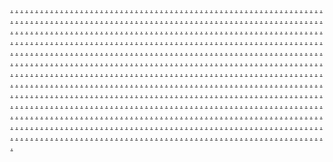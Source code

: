 <a href="https://customersegmentationsc.weebly.com/blog/know-more-seo-article-writing">.</a>
<a href="https://influencermarketingtrendssc.weebly.com/blog/latest-seo-updates-enhancing-the-optimization-of-your-websites">.</a>
<a href="https://socialcommercesc.weebly.com/blog/learn-create-articles-for-seo-why-as-well-as-just">.</a>
<a href="https://growthhackingstrategiessc.weebly.com/blog/is-there-a-strategy-choose-finest-seo-lender">.</a>
<a href="https://reputationmarketingsc.weebly.com/blog/is-seo-really-spider-language">.</a>
<a href="https://voicesearchoptimizationsc.weebly.com/blog/keys-to-some-good-seo-training-program-what-seem-for">.</a>
<a href="https://location-basedmarketingscc.weebly.com/blog/is-seo-a-scheme-find-out-the-truth-about-which-is-actually">.</a>
<a href="https://marketingmeasurementssc.weebly.com/blog/keeping-a-blog-seo-friendly">.</a>
<a href="https://fastonlinemarketings.weebly.com/blog/is-brand-new-seo-elite-version-4-improved-quite-possibly-rehash">.</a>
<a href="https://nativeadvertisingsc.weebly.com/blog/june-01st-2024">.</a>
<a href="https://onlinecustomerservicesc.weebly.com/blog/june-01st-2024">.</a>
<a href="https://podcastadvertisingsc.weebly.com/blog/june-01st-2024">.</a>
<a href="https://customerjourneymappingsc.weebly.com/blog/june-01st-2024">.</a>
<a href="https://chatmarketingsc.weebly.com/blog/june-01st-2024">.</a>
<a href="https://digitalmarketingethicssc.weebly.com/blog/june-01st-2024">.</a>
<a href="https://cross-channelmarketingintegrationsc.weebly.com/blog/june-01st-2024">.</a>
<a href="https://socialmediainfluencersscc.weebly.com/blog/june-01st-2024">.</a>
<a href="https://webinarmarketingssc.weebly.com/blog/6-questions-before-deciding-on-a-mobile-app-development-company">.</a>
<a href="https://digitalmarketingcertificationssc.weebly.com/blog/june-01st-2024">.</a>
<a href="https://nativeadvertisingsc.weebly.com/blog/how-seo-companies-make-thousands-but-do-practically-nothing">.</a>
<a href="https://onlinecustomerservicesc.weebly.com/blog/the-significance-of-incorporating-seo-into-your-online-biz">.</a>
<a href="https://podcastadvertisingsc.weebly.com/blog/how-to-pick-from-the-right-seo-service">.</a>
<a href="https://customerjourneymappingsc.weebly.com/blog/the-seo-dilemma-answered">.</a>
<a href="https://chatmarketingsc.weebly.com/blog/how-real-seo-analysis-works">.</a>
<a href="https://digitalmarketingethicssc.weebly.com/blog/how-seo-can-help-your-company-grow">.</a>
<a href="https://cross-channelmarketingintegrationsc.weebly.com/blog/how-seo-specialists-rule-the-online-marketing-world">.</a>
<a href="https://socialmediainfluencersscc.weebly.com/blog/the-seo-book-for-internet-business">.</a>
<a href="https://webinarmarketingssc.weebly.com/blog/how-to-decide-a-good-seo-producer">.</a>
<a href="https://digitalmarketingcertificationssc.weebly.com/blog/the-seo-tricks-for-this-trade">.</a>
<a href="https://videostorytellingsc.weebly.com/blog/iphone-dev-secrets-review">.</a>
<a href="https://brandstorytellingsc.weebly.com/blog/iphone-application-development-weird-apps-create-you-scratch-your-head">.</a>
<a href="https://personalizationinmarketingsc.weebly.com/blog/learn-notion-of-developing-simple-ios-app">.</a>
<a href="https://onlinemarketresearchsc.weebly.com/blog/make-money-using-mobile-apps">.</a>
<a href="https://landingpageoptimizationsc.weebly.com/contact/though-there-are-plenty-of-companies">.</a>
<a href="https://influencercollaborationssc.weebly.com/blog/iphone-app-development">.</a>
<a href="https://employeeadvocacyindigitalmarketingsc.weebly.com/blog/marketing-ideas-for-an-iphone-app-developer">.</a>
<a href="https://visionmarketingz.weebly.com/home/making-money-with-iphone-apps-a-the-way-to-step-by-step-guide">.</a>
<a href="https://growownbusiness.weebly.com/home/iphone-apps-rage-or-passing-fancy">.</a>
<a href="https://visualsearchoptimizationssc.weebly.com/blog/make-money-with-mobile-applications">.</a>
<a href="https://geotargetingsc.weebly.com/blog/picking-out-an-apt-joomla-internet-page-design-template-isnt-easy-but-possible">.</a>
<a href="https://customersegmentationsc.weebly.com/blog/revealing-the-firefox-secret-used-by-top-web-designers-and-power-browsers">.</a>
<a href="https://influencermarketingtrendssc.weebly.com/blog/save-money-on-search-engine-marketing-for-those-small-business">.</a>
<a href="https://socialcommercesc.weebly.com/blog/search-engine-optimisation-seo-start-up-landing-your-first-clients">.</a>
<a href="https://growthhackingstrategiessc.weebly.com/blog/php-enabled-web-hosting-benefits-no-risks">.</a>
<a href="https://reputationmarketingsc.weebly.com/blog/optimize-images-for-useless-development">.</a>
<a href="https://voicesearchoptimizationsc.weebly.com/blog/professionalism-in-affordable-web-design-services">.</a>
<a href="https://location-basedmarketingscc.weebly.com/blog/managing-a-web-site-development-project">.</a>
<a href="https://marketingmeasurementssc.weebly.com/blog/prestashop-unfiltered-by-naper-design-our-latest-news-on-prestashop-sites">.</a>
<a href="https://fastonlinemarketings.weebly.com/blog/outlining-your-internet-design">.</a>
<a href="https://nativeadvertisingsc.weebly.com/blog/learn-ways-to-develop-apps-now8371779">.</a>
<a href="https://onlinecustomerservicesc.weebly.com/blog/memeo-connect-reader-accessing-and-syncing-google-docs-together-with-ipad3729760">.</a>
<a href="https://podcastadvertisingsc.weebly.com/blog/iphone-apps-rage-or-passing-fancy5569022">.</a>
<a href="https://customerjourneymappingsc.weebly.com/blog/make-money-with-mobile-applications8155124">.</a>
<a href="https://chatmarketingsc.weebly.com/blog/iphone-dev-secrets-review6295292">.</a>
<a href="https://digitalmarketingethicssc.weebly.com/blog/learn-notion-of-developing-simple-ios-app2723485">.</a>
<a href="https://cross-channelmarketingintegrationsc.weebly.com/blog/make-money-using-mobile-apps6143552">.</a>
<a href="https://socialmediainfluencersscc.weebly.com/blog/making-money-with-iphone-apps-a-the-way-to-step-by-step-guide6566258">.</a>
<a href="https://webinarmarketingssc.weebly.com/blog/iphone-application-development-weird-apps-create-you-scratch-your-head1681118">.</a>
<a href="https://digitalmarketingcertificationssc.weebly.com/blog/marketing-ideas-for-an-iphone-app-developer6703419">.</a>
<a href="https://nativeadvertisingsc.weebly.com/blog/video-seo-7-tips-for-online-video-optimisation">.</a>
<a href="https://onlinecustomerservicesc.weebly.com/blog/website-design-user-or-seo-friendly-look-for-balance">.</a>
<a href="https://podcastadvertisingsc.weebly.com/blog/using-seo-to-get-traffic">.</a>
<a href="https://customerjourneymappingsc.weebly.com/blog/ways-to-gauge-if-youre-with-right-seo">.</a>
<a href="https://chatmarketingsc.weebly.com/blog/using-submit-edge-to-help-you-reach-seo-success">.</a>
<a href="https://digitalmarketingethicssc.weebly.com/blog/video-seo-6-tips-for-video-optimization-seo">.</a>
<a href="https://cross-channelmarketingintegrationsc.weebly.com/blog/ways-on-how-to-the-right-gifts-best-professional-seo-company">.</a>
<a href="https://socialmediainfluencersscc.weebly.com/blog/web-site-promotion-wordpress-seo-success-in-9-steps">.</a>
<a href="https://webinarmarketingssc.weebly.com/blog/using-seo-as-a-great-internet-advertising-device1754619">.</a>
<a href="https://digitalmarketingcertificationssc.weebly.com/blog/webpage-web-page-optimization-seo-101">.</a>
<a href="https://videostorytellingsc.weebly.com/blog/planning-to-master-ipad-application-development-ought-to-see-this-first">.</a>
<a href="https://brandstorytellingsc.weebly.com/blog/mobile-hangout-with-google">.</a>
<a href="https://personalizationinmarketingsc.weebly.com/blog/reasons-to-obtain-a-mobile-website1070380">.</a>
<a href="https://onlinemarketresearchsc.weebly.com/blog/the-top-five-board-games-in-the-app-store-reviewed4973785">.</a>
<a href="https://landingpageoptimizationsc.weebly.com/blog/how-to-select-the-right-web-designer-for-your-small">.</a>
<a href="https://influencercollaborationssc.weebly.com/blog/yahoo-travel-guide-a-must-android-travel-app-for-travelers">.</a>
<a href="https://employeeadvocacyindigitalmarketingsc.weebly.com/blog/the-iphone-app-development-process8896245">.</a>
<a href="https://visionmarketingz.weebly.com/home/the-how-to-on-android-app-building-for-a-smartphone1131092">.</a>
<a href="https://growownbusiness.weebly.com/home/planning-a-local-mobile-advertising-campaign">.</a>
<a href="https://visualsearchoptimizationssc.weebly.com/blog/the-game-the-incident-for-the-ipad7093176">.</a>
<a href="https://socialmedialisteningss.weebly.com/blog/important-points-to-be-considered-during-seo-promotion">.</a>
<a href="https://onlinemarketingmetricssc.weebly.com/blog/how-to-discover-a-real-seo-promoter">.</a>
<a href="https://communitybuildingsc.weebly.com/blog/importance-of-genuine-seo-techniques">.</a>
<a href="https://socialmediamanagementsc.weebly.com/blog/introducing-seo-to-beginners-and-novices">.</a>
<a href="https://onlineeventpromotionsc.weebly.com/blog/how-top-seo-online-writer-worked-magic-tiny-site-traffic">.</a>
<a href="https://mobile-friendlywebsitessc.weebly.com/blog/how-white-hat-seo-optimization-can-produce-you-top-rankings">.</a>
<a href="https://customerreviewsandtestimonialssc.weebly.com/blog/is-outsourcing-seo-a-competent-business-thought">.</a>
<a href="https://emotionalmarketingscc.weebly.com/blog/how-employ-seo-on-a-tight-budget-and-still-achieve-success">.</a>
<a href="https://dynamiccontentinemailsscc.weebly.com/blog/importance-of-seo-training">.</a>
<a href="https://communityforumsformarketingscc.weebly.com/blog/how-in-order-to-for-an-exceptional-seo-expert">.</a>
<a href="https://geotargetingsc.weebly.com/blog/basic-associated-with-app-development">.</a>
<a href="https://customersegmentationsc.weebly.com/blog/blunders-may-possibly-ruin-your-job-as-an-ios-app-developer">.</a>
<a href="https://influencermarketingtrendssc.weebly.com/blog/building-an-apple-iphone-app-for-your-iphone-4g-to-income">.</a>
<a href="https://socialcommercesc.weebly.com/blog/building-iphone-apps-what-would-you-need">.</a>
<a href="https://growthhackingstrategiessc.weebly.com/blog/apple-tv-software-operates-on-ipad-and-ipod-touch">.</a>
<a href="https://reputationmarketingsc.weebly.com/blog/app-dev-secrets-app-development">.</a>
<a href="https://voicesearchoptimizationsc.weebly.com/blog/best-of-mobile-application-development-7-apps-that-changed-during-we-travel">.</a>
<a href="https://location-basedmarketingscc.weebly.com/blog/a-simple-psychic-development-exercise">.</a>
<a href="https://marketingmeasurementssc.weebly.com/blog/become-an-app-developer-and-earn">.</a>
<a href="https://fastonlinemarketings.weebly.com/blog/app-within-the-day-causes">.</a>
<a href="https://geotargetingsc.weebly.com/blog/how-good-is-your-seo-constructing-company">.</a>
<a href="https://customersegmentationsc.weebly.com/blog/how-you-are-able-to-a-reasonable-seo-expert">.</a>
<a href="https://influencermarketingtrendssc.weebly.com/blog/how-to-be-able-to-a-true-and-reliable-seo-company">.</a>
<a href="https://socialcommercesc.weebly.com/blog/how-in-order-to-become-a-seo-expert-after-a-short-time">.</a>
<a href="https://growthhackingstrategiessc.weebly.com/blog/how-cord-less-mouse-with-wordpress-seo-plugins">.</a>
<a href="https://reputationmarketingsc.weebly.com/blog/how-pick-from-a-professional-seo-company">.</a>
<a href="https://voicesearchoptimizationsc.weebly.com/blog/how-important-can-seo-be">.</a>
<a href="https://location-basedmarketingscc.weebly.com/blog/how-decide-on-the-right-seo-consultant-for-little">.</a>
<a href="https://marketingmeasurementssc.weebly.com/blog/how-good-is-your-seo-constructing-company">.</a>
<a href="https://fastonlinemarketings.weebly.com/blog/how-easy-wp-seo-can-transform-your-life-wordpress-on-page-seo">.</a>
<a href="https://nativeadvertisingsc.weebly.com/blog/impartial-ipad-applications-connect-you-with-learn-technique">.</a>
<a href="https://onlinecustomerservicesc.weebly.com/blog/iphone-app-development-what-essential-be-on-the-lookout-for-in-a-developer">.</a>
<a href="https://podcastadvertisingsc.weebly.com/blog/how-by-utilizing-successful-iphone-apps-use-the-printer-make-serious-cash">.</a>
<a href="https://customerjourneymappingsc.weebly.com/blog/iphone-4-app-development-top-5-crazy-wacky-and-weird-apps-to-match-your-iphone-4">.</a>
<a href="https://chatmarketingsc.weebly.com/blog/how-create-android-apps">.</a>
<a href="https://digitalmarketingethicssc.weebly.com/blog/identifying-needs-in-the-iphone-development-marketplace">.</a>
<a href="https://cross-channelmarketingintegrationsc.weebly.com/blog/ipad-101-so-youre-contemplating-about-becoming-an-ipad-construtor">.</a>
<a href="https://socialmediainfluencersscc.weebly.com/blog/iphone-4ss-artificial-personality">.</a>
<a href="https://webinarmarketingssc.weebly.com/blog/how-to-monetize-your-apps-via-virtual-currency-and-cpa">.</a>
<a href="https://digitalmarketingcertificationssc.weebly.com/blog/iphone-app-development-app-dev-secrets-review">.</a>
<a href="https://landingpageoptimizationsc.weebly.com/blog/how-to-select-the-right-web-designer-for-your-small">.</a>
<a href="https://videostorytellingsc.weebly.com/blog/how-to-obtain-the-cheapest-price-on-your-seo-project1651324">.</a>
<a href="https://brandstorytellingsc.weebly.com/blog/how-additional-medications-money-with-seo3002455">.</a>
<a href="https://personalizationinmarketingsc.weebly.com/blog/how-to-organize-your-website-seo2092354">.</a>
<a href="https://onlinemarketresearchsc.weebly.com/blog/how-in-order-to-best-wordpress-seo2727768">.</a>
<a href="https://influencercollaborationssc.weebly.com/blog/how-to-analyze-seo-success-with-corporate-training">.</a>
<a href="https://employeeadvocacyindigitalmarketingsc.weebly.com/blog/how-to-find-a-skilled-seo-writer-and-web-writer">.</a>
<a href="https://visionmarketingz.weebly.com/home/how-to-promote-your-search-marketing-services6607582">.</a>
<a href="https://growownbusiness.weebly.com/home/how-to-get-a-trusted-seo-insurer2591109">.</a>
<a href="https://visualsearchoptimizationssc.weebly.com/blog/how-to-seo-the-basics-of-on-site-search-engine-optimization">.</a>
<a href="https://socialmedialisteningss.weebly.com/blog/how-to-make-your-own-mobile-application">.</a>
<a href="https://onlinemarketingmetricssc.weebly.com/blog/get-started-with-ios-app-development">.</a>
<a href="https://communitybuildingsc.weebly.com/blog/headless-chickens-vs-google-maps-the-simple-choice-for-personal-development">.</a>
<a href="https://socialmediamanagementsc.weebly.com/blog/how-help-make-matters-an-impact-in-blackberry-application-development">.</a>
<a href="https://onlineeventpromotionsc.weebly.com/blog/get-an-absolutely-free-ipad-for-about-a-lifetime">.</a>
<a href="https://mobile-friendlywebsitessc.weebly.com/blog/get-started-with-iphone-development">.</a>
<a href="https://customerreviewsandtestimonialssc.weebly.com/blog/24-app-design-tips-you-should-know-about">.</a>
<a href="https://emotionalmarketingscc.weebly.com/blog/have-a-moblie-app-idea-but-cant-computer-code">.</a>
<a href="https://dynamiccontentinemailsscc.weebly.com/blog/home-made-apps-simple">.</a>
<a href="https://communityforumsformarketingscc.weebly.com/blog/fruits-of-ipad-application-development-6-must-have-ipad-apps">.</a>
<a href="https://socialmedialisteningss.weebly.com/blog/how-are-you-able-to-find-top-seo-lessons">.</a>
<a href="https://onlinemarketingmetricssc.weebly.com/blog/honest-in-depth-seo-elite-review">.</a>
<a href="https://communitybuildingsc.weebly.com/blog/how-a-search-engine-company-can-push-your-organization-higher">.</a>
<a href="https://socialmediamanagementsc.weebly.com/blog/how-can-seo-help-your-service">.</a>
<a href="https://onlineeventpromotionsc.weebly.com/blog/hiring-the-right-seo-company">.</a>
<a href="https://mobile-friendlywebsitessc.weebly.com/blog/how-a-seo-company-can-help-your-business">.</a>
<a href="https://customerreviewsandtestimonialssc.weebly.com/blog/how-make-use-of-of-seo-additional-medications-money">.</a>
<a href="https://emotionalmarketingscc.weebly.com/blog/how-a-search-engine-agency-helps">.</a>
<a href="https://dynamiccontentinemailsscc.weebly.com/blog/how-are-seo-and-web-hosting-related">.</a>
<a href="https://communityforumsformarketingscc.weebly.com/blog/hiring-a-search-engine-optimization-constultant-10-logic-behind-why-you-should">.</a>
<a href="https://socialmedialisteningss.weebly.com/blog/how-moves-through-an-app-for-iphone">.</a>
<a href="https://onlinemarketingmetricssc.weebly.com/blog/how-generate-an-iphone-app-without-programming-expertise">.</a>
<a href="https://communitybuildingsc.weebly.com/blog/how-additional-medications-a-droid-app-appropriate-money-machine">.</a>
<a href="https://socialmediamanagementsc.weebly.com/blog/how-to-create-a-simple-iphone-app-and-submit-it-to-itunes">.</a>
<a href="https://onlineeventpromotionsc.weebly.com/blog/how-to-decide-on-mobile-applications">.</a>
<a href="https://mobile-friendlywebsitessc.weebly.com/blog/how-much-does-it-cost-to-produce-an-iphone-app">.</a>
<a href="https://customerreviewsandtestimonialssc.weebly.com/blog/how-to-have-a-good-iphone-developer">.</a>
<a href="https://emotionalmarketingscc.weebly.com/blog/how-what-is-price-my-ipad-application-market">.</a>
<a href="https://dynamiccontentinemailsscc.weebly.com/blog/how-for-an-iphone-app-developer">.</a>
<a href="https://communityforumsformarketingscc.weebly.com/blog/how-help-make-matters-an-impact-in-blackberry-application-development">.</a>
<a href="https://videostorytellingsc.weebly.com/blog/getting-the-idea-of-seo-writing">.</a>
<a href="https://brandstorytellingsc.weebly.com/blog/getting-better-seo-results-on-wordpress">.</a>
<a href="https://personalizationinmarketingsc.weebly.com/blog/getting-site-traffic-using-seo">.</a>
<a href="https://onlinemarketresearchsc.weebly.com/blog/good-qualities-of-seo-experts">.</a>
<a href="https://landingpageoptimizationsc.weebly.com/contact/getting-people-your-site-with-seo-is-good-but-are-you-able-to-keep-them-there">.</a>
<a href="https://influencercollaborationssc.weebly.com/blog/get-traffic-with-seo-thinking">.</a>
<a href="https://employeeadvocacyindigitalmarketingsc.weebly.com/blog/hiring-a-search-engine-marketing-company-for-ones-business">.</a>
<a href="https://visionmarketingz.weebly.com/home/heres-how-you-can-select-correct-way-seo-company-to-optimize-your-website">.</a>
<a href="https://growownbusiness.weebly.com/home/getting-one-seo-links-uncomplicated-shot-and-free-way">.</a>
<a href="https://visualsearchoptimizationssc.weebly.com/blog/guidelines-go-for-the-best-seo-company">.</a>
<a href="https://geotargetingsc.weebly.com/blog/get-started-with-ios-app-development">.</a>
<a href="https://customersegmentationsc.weebly.com/blog/headless-chickens-vs-google-maps-the-simple-choice-for-personal-development">.</a>
<a href="https://influencermarketingtrendssc.weebly.com/blog/home-made-apps-simple">.</a>
<a href="https://socialcommercesc.weebly.com/blog/how-to-make-your-own-mobile-application">.</a>
<a href="https://growthhackingstrategiessc.weebly.com/blog/get-an-absolutely-free-ipad-for-about-a-lifetime">.</a>
<a href="https://reputationmarketingsc.weebly.com/blog/five-important-steps-to-earning-an-iphone-app">.</a>
<a href="https://voicesearchoptimizationsc.weebly.com/blog/have-a-moblie-app-idea-but-cant-computer-code">.</a>
<a href="https://location-basedmarketingscc.weebly.com/blog/developing-iphone-games">.</a>
<a href="https://marketingmeasurementssc.weebly.com/blog/get-started-with-iphone-development">.</a>
<a href="https://fastonlinemarketings.weebly.com/blog/free-earthquake-apps-to-make-the-iphone-always-stay-alert">.</a>
<a href="https://videostorytellingsc.weebly.com/blog/7-points-to-consider-when-developing-smartphone-apps">.</a>
<a href="https://brandstorytellingsc.weebly.com/blog/5-must-download-android-apps">.</a>
<a href="https://personalizationinmarketingsc.weebly.com/blog/9-essential-steps-for-iphone-app-development">.</a>
<a href="https://onlinemarketresearchsc.weebly.com/blog/24-app-design-tips-you-should-know-about">.</a>
<a href="https://landingpageoptimizationsc.weebly.com/blog/how-to-select-the-right-web-designer-for-your-small">.</a>
<a href="https://influencercollaborationssc.weebly.com/blog/june-02nd-2024">.</a>
<a href="https://employeeadvocacyindigitalmarketingsc.weebly.com/blog/app-within-the-day-causes">.</a>
<a href="https://visionmarketingz.weebly.com/home/app-dev-secrets-app-development">.</a>
<a href="https://growownbusiness.weebly.com/home/6-questions-before-deciding-on-a-mobile-app-development-company">.</a>
<a href="https://visualsearchoptimizationssc.weebly.com/blog/a-simple-psychic-development-exercise">.</a>
<a href="https://inboundmarketingsc.weebly.com/blog/best-of-mobile-application-development-7-apps-that-changed-during-we-travel">.</a>
<a href="https://networkmarketingopportunitiessc.weebly.com/blog/create-android-apps-why-by-what-method">.</a>
<a href="https://user-generatedcontentsc.weebly.com/blog/blunders-may-possibly-ruin-your-job-as-an-ios-app-developer">.</a>
<a href="https://testinginonlinecampaignssc.weebly.com/blog/basic-associated-with-app-development">.</a>
<a href="https://livestreamingforbrandssc.weebly.com/blog/building-an-apple-iphone-app-for-your-iphone-4g-to-income">.</a>
<a href="https://onlinecontestpromotionssc.weebly.com/blog/common-flaws-that-cut-down-the-popularity-of-an-android-app">.</a>
<a href="https://behavioraltargetingsc.weebly.com/blog/building-iphone-apps-what-would-you-need">.</a>
<a href="https://responsiveemaildesignssc.weebly.com/blog/can-someone-with-no-programming-experience-really-develop-an-iphone-app">.</a>
<a href="https://mobilepaymentintegrationsssc.weebly.com/blog/become-an-app-developer-and-earn">.</a>
<a href="https://brandauthenticityindigitalcampaignssc.weebly.com/blog/developing-an-iphone-app-versus-designing-a-successful-iphone-app">.</a>
<a href="https://inboundmarketingsc.weebly.com/blog/june-02nd-2024">.</a>
<a href="https://networkmarketingopportunitiessc.weebly.com/blog/the-how-to-on-android-app-building-for-a-smartphone">.</a>
<a href="https://user-generatedcontentsc.weebly.com/blog/planning-to-master-ipad-application-development-ought-to-see-this-first">.</a>
<a href="https://testinginonlinecampaignssc.weebly.com/blog/memeo-connect-reader-accessing-and-syncing-google-docs-together-with-ipad">.</a>
<a href="https://livestreamingforbrandssc.weebly.com/blog/preparing-an-ios-app-to-submission">.</a>
<a href="https://onlinecontestpromotionssc.weebly.com/blog/the-game-the-incident-for-the-ipad">.</a>
<a href="https://behavioraltargetingsc.weebly.com/blog/reasons-to-obtain-a-mobile-website">.</a>
<a href="https://responsiveemaildesignssc.weebly.com/blog/ten-strategies-for-effective-iphone-game-development">.</a>
<a href="https://mobilepaymentintegrationsssc.weebly.com/blog/mobile-hangout-with-google">.</a>
<a href="https://brandauthenticityindigitalcampaignssc.weebly.com/blog/the-iphone-app-development-process">.</a>
<a href="https://softn4346.weebly.com/">.</a>
<a href="https://freelancer849.weebly.com/">.</a>
<a href="https://freelancer850.weebly.com/">.</a>
<a href="https://freelancer841.weebly.com/">.</a>
<a href="https://freelancer842.weebly.com/">.</a>
<a href="https://freelancer843.weebly.com/">.</a>
<a href="https://freelancer844.weebly.com/">.</a>
<a href="https://freelancer845.weebly.com/">.</a>
<a href="https://freelancer846.weebly.com/">.</a>
<a href="https://freelancer847.weebly.com/">.</a>
<a href="https://freelancer848.weebly.com/">.</a>
<a href="https://softn4370.weebly.com/">.</a>
<a href="https://freelancer931.weebly.com/">.</a>
<a href="https://freelancer932.weebly.com/">.</a>
<a href="https://freelancer933.weebly.com/">.</a>
<a href="https://freelancer934.weebly.com/">.</a>
<a href="https://freelancer935.weebly.com/">.</a>
<a href="https://freelancer936.weebly.com/">.</a>
<a href="https://freelancer937.weebly.com/">.</a>
<a href="https://freelancer938.weebly.com/">.</a>
<a href="https://freelancer939.weebly.com/">.</a>
<a href="https://softn4394.weebly.com/">.</a>
<a href="https://freelancer990.weebly.com/">.</a>
<a href="https://freelancer991.weebly.com/">.</a>
<a href="https://freelancer992.weebly.com/">.</a>
<a href="https://freelancer993.weebly.com/">.</a>
<a href="https://freelancer994.weebly.com/">.</a>
<a href="https://freelancer995.weebly.com/">.</a>
<a href="https://freelancer996.weebly.com/">.</a>
<a href="https://freelancer997.weebly.com/">.</a>
<a href="https://freelancer998.weebly.com/">.</a>
<a href="https://freelancer999.weebly.com/">.</a>
<a href="https://softn4395.weebly.com/">.</a>
<a href="https://freelancer1007.weebly.com/">.</a>
<a href="https://freelancer1008.weebly.com/">.</a>
<a href="https://freelancer1009.weebly.com/">.</a>
<a href="https://freelancer1000.weebly.com/">.</a>
<a href="https://freelancer1001.weebly.com/">.</a>
<a href="https://freelancer1002.weebly.com/">.</a>
<a href="https://freelancer1003.weebly.com/">.</a>
<a href="https://freelancer1004.weebly.com/">.</a>
<a href="https://freelancer1005.weebly.com/">.</a>
<a href="https://freelancer1006.weebly.com/">.</a>
<a href="https://softn4320.weebly.com/">.</a>
<a href="https://freelancer765.weebly.com/">.</a>
<a href="https://freelancer766.weebly.com/">.</a>
<a href="https://freelancer767.weebly.com/">.</a>
<a href="https://freelancer768.weebly.com/">.</a>
<a href="https://freelancer769.weebly.com/">.</a>
<a href="https://freelancer770.weebly.com/">.</a>
<a href="https://freelancer762.weebly.com/">.</a>
<a href="https://freelancer763.weebly.com/">.</a>
<a href="https://freelancer764.weebly.com/">.</a>
<a href="https://softn4347.weebly.com/">.</a>
<a href="https://freelancer852.weebly.com/">.</a>
<a href="https://freelancer853.weebly.com/">.</a>
<a href="https://freelancer854.weebly.com/">.</a>
<a href="https://freelancer855.weebly.com/">.</a>
<a href="https://freelancer856.weebly.com/">.</a>
<a href="https://freelancer857.weebly.com/">.</a>
<a href="https://freelancer858.weebly.com/">.</a>
<a href="https://freelancer859.weebly.com/">.</a>
<a href="https://softn4371.weebly.com/">.</a>
<a href="https://freelancer940.weebly.com/">.</a>
<a href="https://freelancer941.weebly.com/">.</a>
<a href="https://freelancer942.weebly.com/">.</a>
<a href="https://freelancer943.weebly.com/">.</a>
<a href="https://freelancer944.weebly.com/">.</a>
<a href="https://freelancer945.weebly.com/">.</a>
<a href="https://freelancer946.weebly.com/">.</a>
<a href="https://freelancer947.weebly.com/">.</a>
<a href="https://freelancer948.weebly.com/">.</a>
<a href="https://freelancer949.weebly.com/">.</a>
<a href="https://softn4327.weebly.com/">.</a>
<a href="https://freelancer781.weebly.com/">.</a>
<a href="https://freelancer782.weebly.com/">.</a>
<a href="https://freelancer783.weebly.com/">.</a>
<a href="https://freelancer784.weebly.com/">.</a>
<a href="https://freelancer785.weebly.com/">.</a>
<a href="https://freelancer786.weebly.com/">.</a>
<a href="https://freelancer787.weebly.com/">.</a>
<a href="https://freelancer788.weebly.com/">.</a>
<a href="https://freelancer789.weebly.com/">.</a>
<a href="https://freelancer790.weebly.com/">.</a>
<a href="https://softn4362.weebly.com/">.</a>
<a href="https://freelancer911.weebly.com/">.</a>
<a href="https://freelancer912.weebly.com/">.</a>
<a href="https://freelancer913.weebly.com/">.</a>
<a href="https://freelancer914.weebly.com/">.</a>
<a href="https://freelancer915.weebly.com/">.</a>
<a href="https://freelancer916.weebly.com/">.</a>
<a href="https://freelancer917.weebly.com/">.</a>
<a href="https://freelancer918.weebly.com/">.</a>
<a href="https://freelancer919.weebly.com/">.</a>
<a href="https://freelancer920.weebly.com/">.</a>
<a href="https://softn4386.weebly.com/">.</a>
<a href="https://feelancer970.weebly.com/">.</a>
<a href="https://feelancer971.weebly.com/">.</a>
<a href="https://feelancer972.weebly.com/">.</a>
<a href="https://feelancer973.weebly.com/">.</a>
<a href="https://feelancer974.weebly.com/">.</a>
<a href="https://feelancer975.weebly.com/">.</a>
<a href="https://feelancer976.weebly.com/">.</a>
<a href="https://feelancer977.weebly.com/">.</a>
<a href="https://feelancer978.weebly.com/">.</a>
<a href="https://feelancer979.weebly.com/">.</a>
<a href="https://softn4338.weebly.com/">.</a>
<a href="https://freelancer822.weebly.com/">.</a>
<a href="https://freelancer823.weebly.com/">.</a>
<a href="https://freelancer824.weebly.com/">.</a>
<a href="https://freelancer825.weebly.com/">.</a>
<a href="https://freelancer826.weebly.com/">.</a>
<a href="https://freelancer827.weebly.com/">.</a>
<a href="https://freelancer828.weebly.com/">.</a>
<a href="https://freelancer829.weebly.com/">.</a>
<a href="https://freelancer830.weebly.com/">.</a>
<a href="https://freelancer821.weebly.com/">.</a>
<a href="https://softn4353.weebly.com/">.</a>
<a href="https://freelancer861.weebly.com/">.</a>
<a href="https://freelancer862.weebly.com/">.</a>
<a href="https://freelancer863.weebly.com/">.</a>
<a href="https://freelancer864.weebly.com/">.</a>
<a href="https://freelancer865.weebly.com/">.</a>
<a href="https://freelancer866.weebly.com/">.</a>
<a href="https://freelancer867.weebly.com/">.</a>
<a href="https://freelancer868.weebly.com/">.</a>
<a href="https://freelancer869.weebly.com/">.</a>
<a href="https://freelancer870.weebly.com/">.</a>
<a href="https://softn4381.weebly.com/">.</a>
<a href="https://feelancer950.weebly.com/">.</a>
<a href="https://feelancer951.weebly.com/">.</a>
<a href="https://feelancer952.weebly.com/">.</a>
<a href="https://feelancer953.weebly.com/">.</a>
<a href="https://feelancer954.weebly.com/">.</a>
<a href="https://feelancer955.weebly.com/">.</a>
<a href="https://feelancer956.weebly.com/">.</a>
<a href="https://feelancer957.weebly.com/">.</a>
<a href="https://feelancer958.weebly.com/">.</a>
<a href="https://feelancer959.weebly.com/">.</a>
<a href="https://softn4330.weebly.com/">.</a>
<a href="https://freelancer791.weebly.com/">.</a>
<a href="https://freelancer792.weebly.com/">.</a>
<a href="https://freelancer793.weebly.com/">.</a>
<a href="https://freelancer794.weebly.com/">.</a>
<a href="https://freelancer795.weebly.com/">.</a>
<a href="https://freelancer796.weebly.com/">.</a>
<a href="https://freelancer797.weebly.com/">.</a>
<a href="https://freelancer798.weebly.com/">.</a>
<a href="https://freelancer799.weebly.com/">.</a>
<a href="https://freelancer800.weebly.com/">.</a>
<a href="https://softn4363.weebly.com/">.</a>
<a href="https://freelancer921.weebly.com/">.</a>
<a href="https://freelancer922.weebly.com/">.</a>
<a href="https://freelancer923.weebly.com/">.</a>
<a href="https://freelancer924.weebly.com/">.</a>
<a href="https://freelancer925.weebly.com/">.</a>
<a href="https://freelancer926.weebly.com/">.</a>
<a href="https://freelancer927.weebly.com/">.</a>
<a href="https://freelancer928.weebly.com/">.</a>
<a href="https://freelancer929.weebly.com/">.</a>
<a href="https://freelancer930.weebly.com/">.</a>
<a href="https://softn4387.weebly.com/">.</a>
<a href="https://feelancer980.weebly.com/">.</a>
<a href="https://feelancer981.weebly.com/">.</a>
<a href="https://feelancer982.weebly.com/">.</a>
<a href="https://feelancer983.weebly.com/">.</a>
<a href="https://feelancer984.weebly.com/">.</a>
<a href="https://feelancer985.weebly.com/">.</a>
<a href="https://feelancer986.weebly.com/">.</a>
<a href="https://feelancer987.weebly.com/">.</a>
<a href="https://feelancer988.weebly.com/">.</a>
<a href="https://feelancer989.weebly.com/">.</a>
<a href="https://softn4339.weebly.com/">.</a>
<a href="https://freelancer831.weebly.com/">.</a>
<a href="https://freelancer832.weebly.com/">.</a>
<a href="https://freelancer833.weebly.com/">.</a>
<a href="https://freelancer834.weebly.com/">.</a>
<a href="https://freelancer835.weebly.com/">.</a>
<a href="https://freelancer836.weebly.com/">.</a>
<a href="https://freelancer837.weebly.com/">.</a>
<a href="https://freelancer838.weebly.com/">.</a>
<a href="https://freelancer839.weebly.com/">.</a>
<a href="https://freelancer840.weebly.com/">.</a>
<a href="https://softn4354.weebly.com/">.</a>
<a href="https://freelancer901.weebly.com/">.</a>
<a href="https://freelancer902.weebly.com/">.</a>
<a href="https://freelancer903.weebly.com/">.</a>
<a href="https://freelancer904.weebly.com/">.</a>
<a href="https://freelancer905.weebly.com/">.</a>
<a href="https://freelancer906.weebly.com/">.</a>
<a href="https://freelancer907.weebly.com/">.</a>
<a href="https://freelancer908.weebly.com/">.</a>
<a href="https://freelancer909.weebly.com/">.</a>
<a href="https://freelancer910.weebly.com/">.</a>
<a href="https://softn4378.weebly.com/">.</a>
<a href="https://freelancer960.weebly.com/">.</a>
<a href="https://freelancer961.weebly.com/">.</a>
<a href="https://freelancer962.weebly.com/">.</a>
<a href="https://freelancer963.weebly.com/">.</a>
<a href="https://freelancer964.weebly.com/">.</a>
<a href="https://freelancer965.weebly.com/">.</a>
<a href="https://freelancer966.weebly.com/">.</a>
<a href="https://freelancer967.weebly.com/">.</a>
<a href="https://freelancer968.weebly.com/">.</a>
<a href="https://freelancer969.weebly.com/">.</a>
<a href="https://softn4331.weebly.com/">.</a>
<a href="https://freelancer801.weebly.com/">.</a>
<a href="https://freelancer802.weebly.com/">.</a>
<a href="https://freelancer803.weebly.com/">.</a>
<a href="https://freelancer804.weebly.com/">.</a>
<a href="https://freelancer805.weebly.com/">.</a>
<a href="https://freelancer806.weebly.com/">.</a>
<a href="https://freelancer807.weebly.com/">.</a>
<a href="https://freelancer808.weebly.com/">.</a>
<a href="https://freelancer809.weebly.com/">.</a>
<a href="https://freelancer810.weebly.com/">.</a>
<a href="https://softn4323.weebly.com/">.</a>
<a href="https://freelancer1019.weebly.com/">.</a>
<a href="https://freelancer1020.weebly.com/">.</a>
<a href="https://freelancer1010.weebly.com/">.</a>
<a href="https://freelancer1011.weebly.com/">.</a>
<a href="https://freelancer1013.weebly.com/">.</a>
<a href="https://freelancer1014.weebly.com/">.</a>
<a href="https://freelancer1015.weebly.com/">.</a>
<a href="https://freelancer1016.weebly.com/">.</a>
<a href="https://freelancer1017.weebly.com/">.</a>
<a href="https://freelancer1018.weebly.com/">.</a>
<a href="https://softn4348.weebly.com/">.</a>
<a href="https://freelancer1078.weebly.com/">.</a>
<a href="https://freelancer1079.weebly.com/">.</a>
<a href="https://freelancer1080.weebly.com/">.</a>
<a href="https://freelancer1077.weebly.com/">.</a>
<a href="https://freelancer1076.weebly.com/">.</a>
<a href="https://freelancer1077.weebly.com/">.</a>
<a href="https://freelancer1071.weebly.com/">.</a>
<a href="https://freelancer1072.weebly.com/">.</a>
<a href="https://freelancer1073.weebly.com/">.</a>
<a href="https://freelancer1074.weebly.com/">.</a>
<a href="https://softn4372.weebly.com/">.</a>
<a href="https://freelancer1134.weebly.com/">.</a>
<a href="https://freelancer1135.weebly.com/">.</a>
<a href="https://freelancer1136.weebly.com/">.</a>
<a href="https://freelancer1137.weebly.com/">.</a>
<a href="https://freelancer1138.weebly.com/">.</a>
<a href="https://freelancer1139.weebly.com/">.</a>
<a href="https://freelancer1140.weebly.com/">.</a>
<a href="https://freelancer1133.weebly.com/">.</a>
<a href="https://freelancer1131.weebly.com/">.</a>
<a href="https://freelancer1132.weebly.com/">.</a>
<a href="https://softn4400.weebly.com/">.</a>
<a href="https://freelancer1191.weebly.com/">.</a>
<a href="https://freelancer1192.weebly.com/">.</a>
<a href="https://freelancer1193.weebly.com/">.</a>
<a href="https://freelancer1194.weebly.com/">.</a>
<a href="https://freelancer1195.weebly.com/">.</a>
<a href="https://freelancer1196.weebly.com/">.</a>
<a href="https://freelancer1197.weebly.com/">.</a>
<a href="https://freelancer1198.weebly.com/">.</a>
<a href="https://freelancer1199.weebly.com/">.</a>
<a href="https://freelancer1200.weebly.com/">.</a>
<a href="https://softn4397.weebly.com/">.</a>
<a href="https://freelancer1201.weebly.com/">.</a>
<a href="https://freelancer1202.weebly.com/">.</a>
<a href="https://freelancer1203.weebly.com/">.</a>
<a href="https://freelancer1204.weebly.com/">.</a>
<a href="https://freelancer1205.weebly.com/">.</a>
<a href="https://freelancer1206.weebly.com/">.</a>
<a href="https://freelancer1207.weebly.com/">.</a>
<a href="https://freelancer1208.weebly.com/">.</a>
<a href="https://freelancer1209.weebly.com/">.</a>
<a href="https://freelancer1210.weebly.com/">.</a>
<a href="https://softn4326.weebly.com/">.</a>
<a href="https://freelancer1021.weebly.com/">.</a>
<a href="https://freelancer1022.weebly.com/">.</a>
<a href="https://freelancer1023.weebly.com/">.</a>
<a href="https://freelancer1024.weebly.com/">.</a>
<a href="https://freelancer1025.weebly.com/">.</a>
<a href="https://freelancer1026.weebly.com/">.</a>
<a href="https://freelancer1027.weebly.com/">.</a>
<a href="https://freelancer1028.weebly.com/">.</a>
<a href="https://freelancer1029.weebly.com/">.</a>
<a href="https://freelancer1030.weebly.com/">.</a>
<a href="https://softn4349.weebly.com/">.</a>
<a href="https://freelancer1090.weebly.com/">.</a>
<a href="https://freelancer1089.weebly.com/">.</a>
<a href="https://freelancer1081.weebly.com/">.</a>
<a href="https://freelancer1082.weebly.com/">.</a>
<a href="https://freelancer1083.weebly.com/">.</a>
<a href="https://freelancer1084.weebly.com/">.</a>
<a href="https://freelancer1085.weebly.com/">.</a>
<a href="https://freelancer1086.weebly.com/">.</a>
<a href="https://freelancer1087.weebly.com/">.</a>
<a href="https://freelancer1088.weebly.com/">.</a>
<a href="https://softn4373.weebly.com/">.</a>
<a href="https://freelancer1141.weebly.com/">.</a>
<a href="https://freelancer1142.weebly.com/">.</a>
<a href="https://freelancer1143.weebly.com/">.</a>
<a href="https://freelancer1144.weebly.com/">.</a>
<a href="https://freelancer1145.weebly.com/">.</a>
<a href="https://freelancer1146.weebly.com/">.</a>
<a href="https://freelancer1147.weebly.com/">.</a>
<a href="https://freelancer1148.weebly.com/">.</a>
<a href="https://freelancer1150.weebly.com/">.</a>
<a href="https://freelancer111.weebly.com/">.</a>
<a href="https://softn4332.weebly.com/">.</a>
<a href="https://freelancer1031.weebly.com/">.</a>
<a href="https://freelancer1032.weebly.com/">.</a>
<a href="https://freelancer1033.weebly.com/">.</a>
<a href="https://freelancer1034.weebly.com/">.</a>
<a href="https://freelancer1035.weebly.com/">.</a>
<a href="https://freelancer1036.weebly.com/">.</a>
<a href="https://freelancer1037.weebly.com/">.</a>
<a href="https://freelancer1038.weebly.com/">.</a>
<a href="https://freelancer1039.weebly.com/">.</a>
<a href="https://freelancer1040.weebly.com/">.</a>
<a href="https://softn4355.weebly.com/">.</a>
<a href="https://freelancer1091.weebly.com/">.</a>
<a href="https://freelancer1092.weebly.com/">.</a>
<a href="https://freelancer1093.weebly.com/">.</a>
<a href="https://freelancer1094.weebly.com/">.</a>
<a href="https://freelancer1095.weebly.com/">.</a>
<a href="https://freelancer1096.weebly.com/">.</a>
<a href="https://freelancer1097.weebly.com/">.</a>
<a href="https://freelancer1098.weebly.com/">.</a>
<a href="https://freelancer1099.weebly.com/">.</a>
<a href="https://freelancer1110.weebly.com/">.</a>
<a href="https://softn4379.weebly.com/">.</a>
<a href="https://freelancer1151.weebly.com/">.</a>
<a href="https://freelancer1152.weebly.com/">.</a>
<a href="https://freelancer1153.weebly.com/">.</a>
<a href="https://freelancer1154.weebly.com/">.</a>
<a href="https://freelancer1155.weebly.com/">.</a>
<a href="https://freelancer1156.weebly.com/">.</a>
<a href="https://freelancer1157.weebly.com/">.</a>
<a href="https://freelancer1158.weebly.com/">.</a>
<a href="https://freelancer1159.weebly.com/">.</a>
<a href="https://softn4333.weebly.com/">.</a>
<a href="https://freelancer10415.weebly.com/">.</a>
<a href="https://freelancer1046.weebly.com/">.</a>
<a href="https://freelancer1047.weebly.com/">.</a>
<a href="https://freelancer1048.weebly.com/">.</a>
<a href="https://freelancer1049.weebly.com/">.</a>
<a href="https://freelancer1041.weebly.com/">.</a>
<a href="https://freelancer1042.weebly.com/">.</a>
<a href="https://freelancer1043.weebly.com/">.</a>
<a href="https://freelancer1044.weebly.com/">.</a>
<a href="https://freelancer1049.weebly.com/">.</a>
<a href="https://softn4356.weebly.com/">.</a>
<a href="https://freelancer1100.weebly.com/">.</a>
<a href="https://freelancer1102.weebly.com/">.</a>
<a href="https://freelancer1103.weebly.com/">.</a>
<a href="https://freelancer1104.weebly.com/">.</a>
<a href="https://freelancer1105.weebly.com/">.</a>
<a href="https://freelancer1106.weebly.com/">.</a>
<a href="https://freelancer1107.weebly.com/">.</a>
<a href="https://freelancer1108.weebly.com/">.</a>
<a href="https://freelancer1109.weebly.com/">.</a>
<a href="https://freelancer1101.weebly.com/">.</a>
<a href="https://softn4383.weebly.com/">.</a>
<a href="https://freelancer1161.weebly.com/">.</a>
<a href="https://freelancer1162.weebly.com/">.</a>
<a href="https://freelancer1163.weebly.com/">.</a>
<a href="https://freelancer1164.weebly.com/">.</a>
<a href="https://freelancer1165.weebly.com/">.</a>
<a href="https://freelancer1167.weebly.com/">.</a>
<a href="https://freelancer1168.weebly.com/">.</a>
<a href="https://freelancer1170.weebly.com/">.</a>
<a href="https://freelancer116.weebly.com/">.</a>
<a href="https://softn4340.weebly.com/">.</a>
<a href="https://freelancer1051.weebly.com/">.</a>
<a href="https://freelancer1052.weebly.com/">.</a>
<a href="https://freelancer1053.weebly.com/">.</a>
<a href="https://freelancer1054.weebly.com/">.</a>
<a href="https://freelancer1055.weebly.com/">.</a>
<a href="https://freelancer1056.weebly.com/">.</a>
<a href="https://freelancer1057.weebly.com/">.</a>
<a href="https://freelancer1058.weebly.com/">.</a>
<a href="https://freelancer1059.weebly.com/">.</a>
<a href="https://freelancer1060.weebly.com/">.</a>
<a href="https://softn4364.weebly.com/">.</a>
<a href="https://freelancer1111.weebly.com/">.</a>
<a href="https://freelancer1112.weebly.com/">.</a>
<a href="https://freelancer1113.weebly.com/">.</a>
<a href="https://freelancer1114.weebly.com/">.</a>
<a href="https://freelancer1115.weebly.com/">.</a>
<a href="https://freelancer1116.weebly.com/">.</a>
<a href="https://freelancer1117.weebly.com/">.</a>
<a href="https://freelancer1118.weebly.com/">.</a>
<a href="https://freelancer1120.weebly.com/">.</a>
<a href="https://freelancer101.weebly.com/">.</a>
<a href="https://softn4396.weebly.com/">.</a>
<a href="https://freelancer1171.weebly.com/">.</a>
<a href="https://freelancer1172.weebly.com/">.</a>
<a href="https://freelancer1173.weebly.com/">.</a>
<a href="https://freelancer1174.weebly.com/">.</a>
<a href="https://freelancer1174.weebly.com/">.</a>
<a href="https://freelancer1176.weebly.com/">.</a>
<a href="https://freelancer1177.weebly.com/">.</a>
<a href="https://freelancer1178.weebly.com/">.</a>
<a href="https://freelancer1179.weebly.com/">.</a>
<a href="https://freelancer1180.weebly.com/">.</a>
<a href="https://softn4341.weebly.com/">.</a>
<a href="https://freelancer1066.weebly.com/">.</a>
<a href="https://freelancer1068.weebly.com/">.</a>
<a href="https://freelancer1068.weebly.com/">.</a>
<a href="https://freelancer1070.weebly.com/">.</a>
<a href="https://freelancer1061.weebly.com/">.</a>
<a href="https://freelancer1062.weebly.com/">.</a>
<a href="https://freelancer1063.weebly.com/">.</a>
<a href="https://freelancer1064.weebly.com/">.</a>
<a href="https://freelancer1065.weebly.com/">.</a>
<a href="https://freelancer1069.weebly.com/">.</a>
<a href="https://softn4365.weebly.com/">.</a>
<a href="https://freelancer1130.weebly.com/">.</a>
<a href="https://freelancer1121.weebly.com/">.</a>
<a href="https://freelancer1122.weebly.com/">.</a>
<a href="https://freelancer1123.weebly.com/">.</a>
<a href="https://freelancer1124.weebly.com/">.</a>
<a href="https://freelancer1125.weebly.com/">.</a>
<a href="https://freelancer1126.weebly.com/">.</a>
<a href="https://freelancer1127.weebly.com/">.</a>
<a href="https://freelancer1128.weebly.com/">.</a>
<a href="https://freelancer1129.weebly.com/">.</a>
<a href="https://softn4388.weebly.com/">.</a>
<a href="https://freelancer1181.weebly.com/">.</a>
<a href="https://freelancer1182.weebly.com/">.</a>
<a href="https://freelancer1183.weebly.com/">.</a>
<a href="https://freelancer1184.weebly.com/">.</a>
<a href="https://freelancer1185.weebly.com/">.</a>
<a href="https://freelancer1186.weebly.com/">.</a>
<a href="https://freelancer1187.weebly.com/">.</a>
<a href="https://freelancer1188.weebly.com/">.</a>
<a href="https://freelancer1189.weebly.com/">.</a>
<a href="https://freelancer1190.weebly.com/">.</a>
<a href="https://softn4324.weebly.com/">.</a>
<a href="https://freelancer1211.weebly.com/">.</a>
<a href="https://freelancer1212.weebly.com/">.</a>
<a href="https://freelancer1213.weebly.com/">.</a>
<a href="https://freelancer1214.weebly.com/">.</a>
<a href="https://freelancer1215.weebly.com/">.</a>
<a href="https://freelancer1216.weebly.com/">.</a>
<a href="https://freelancer1217.weebly.com/">.</a>
<a href="https://freelancer1218.weebly.com/">.</a>
<a href="https://freelancer1219.weebly.com/">.</a>
<a href="https://freelancer1220.weebly.com/">.</a>
<a href="https://softn4350.weebly.com/">.</a>
<a href="https://freelancer1281.weebly.com/">.</a>
<a href="https://freelancer1282.weebly.com/">.</a>
<a href="https://freelancer1283.weebly.com/">.</a>
<a href="https://freelancer1284.weebly.com/">.</a>
<a href="https://freelancer1285.weebly.com/">.</a>
<a href="https://freelancer1286.weebly.com/">.</a>
<a href="https://freelancer1287.weebly.com/">.</a>
<a href="https://freelancer1288.weebly.com/">.</a>
<a href="https://freelancer1289.weebly.com/">.</a>
<a href="https://freelancer1290.weebly.com/">.</a>
<a href="https://softn4374.weebly.com/">.</a>
<a href="https://freelancer1350.weebly.com/">.</a>
<a href="https://freelancer1342.weebly.com/">.</a>
<a href="https://freelancer1343.weebly.com/">.</a>
<a href="https://freelancer1344.weebly.com/">.</a>
<a href="https://freelancer1345.weebly.com/">.</a>
<a href="https://freelancer1346.weebly.com/">.</a>
<a href="https://freelancer1347.weebly.com/">.</a>
<a href="https://freelancer1348.weebly.com/">.</a>
<a href="https://freelancer1349.weebly.com/">.</a>
<a href="https://freelancer1341.weebly.com/">.</a>
<a href="https://softn4398.weebly.com/">.</a>
<a href="https://freelancer1412.weebly.com/">.</a>
<a href="https://freelancer1413.weebly.com/">.</a>
<a href="https://freelancer1414.weebly.com/">.</a>
<a href="https://freelancer1415.weebly.com/">.</a>
<a href="https://freelancer1416.weebly.com/">.</a>
<a href="https://freelancer1417.weebly.com/">.</a>
<a href="https://freelancer1418.weebly.com/">.</a>
<a href="https://freelancer1419.weebly.com/">.</a>
<a href="https://freelancer14120.weebly.com/">.</a>
<a href="https://freelancer1411.weebly.com/">.</a>
<a href="https://softn4399.weebly.com/">.</a>
<a href="https://freelancer1401.weebly.com/">.</a>
<a href="https://freelancer1402.weebly.com/">.</a>
<a href="https://freelancer1403.weebly.com/">.</a>
<a href="https://freelancer1404.weebly.com/">.</a>
<a href="https://freelancer1405.weebly.com/">.</a>
<a href="https://freelancer1406.weebly.com/">.</a>
<a href="https://freelancer1407.weebly.com/">.</a>
<a href="https://freelancer1408.weebly.com/">.</a>
<a href="https://freelancer1409.weebly.com/">.</a>
<a href="https://freelancer1410.weebly.com/">.</a>
<a href="https://softn4322.weebly.com/">.</a>
<a href="https://freelancer1230.weebly.com/">.</a>
<a href="https://freelancer1227.weebly.com/">.</a>
<a href="https://freelancer1228.weebly.com/">.</a>
<a href="https://freelancer1229.weebly.com/">.</a>
<a href="https://freelancer1221.weebly.com/">.</a>
<a href="https://freelancer1222.weebly.com/">.</a>
<a href="https://freelancer1223.weebly.com/">.</a>
<a href="https://freelancer1223.weebly.com/">.</a>
<a href="https://freelancer1225.weebly.com/">.</a>
<a href="https://freelancer1226.weebly.com/">.</a>
<a href="https://softn4351.weebly.com/">.</a>
<a href="https://freelancer1291.weebly.com/">.</a>
<a href="https://freelancer1292.weebly.com/">.</a>
<a href="https://freelancer1293.weebly.com/">.</a>
<a href="https://freelancer1294.weebly.com/">.</a>
<a href="https://freelancer1295.weebly.com/">.</a>
<a href="https://freelancer1296.weebly.com/">.</a>
<a href="https://freelancer1297.weebly.com/">.</a>
<a href="https://freelancer1298.weebly.com/">.</a>
<a href="https://freelancer1299.weebly.com/">.</a>
<a href="https://freelancer1300.weebly.com/">.</a>
<a href="https://softn4375.weebly.com/">.</a>
<a href="https://freelancer1351.weebly.com/">.</a>
<a href="https://freelancer1351.weebly.com/">.</a>
<a href="https://freelancer1352.weebly.com/">.</a>
<a href="https://freelancer1353.weebly.com/">.</a>
<a href="https://freelancer1354.weebly.com/">.</a>
<a href="https://freelancer1355.weebly.com/">.</a>
<a href="https://freelancer1356.weebly.com/">.</a>
<a href="https://freelancer1357.weebly.com/">.</a>
<a href="https://freelancer1358.weebly.com/">.</a>
<a href="https://freelancer1359.weebly.com/">.</a>
<a href="https://softn4334.weebly.com/">.</a>
<a href="https://freelancer1239.weebly.com/">.</a>
<a href="https://freelancer1240.weebly.com/">.</a>
<a href="https://freelancer1231.weebly.com/">.</a>
<a href="https://freelancer1232.weebly.com/">.</a>
<a href="https://freelancer1233.weebly.com/">.</a>
<a href="https://freelancer1235.weebly.com/">.</a>
<a href="https://freelancer1236.weebly.com/">.</a>
<a href="https://freelancer1237.weebly.com/">.</a>
<a href="https://freelancer1237.weebly.com/">.</a>
<a href="https://freelancer1238.weebly.com/">.</a>
<a href="https://softn4357.weebly.com/">.</a>
<a href="https://freelancer1301.weebly.com/">.</a>
<a href="https://freelancer1302.weebly.com/">.</a>
<a href="https://freelancer1304.weebly.com/">.</a>
<a href="https://freelancer1303.weebly.com/">.</a>
<a href="https://freelancer1305.weebly.com/">.</a>
<a href="https://freelancer1306.weebly.com/">.</a>
<a href="https://freelancer1307.weebly.com/">.</a>
<a href="https://freelancer1308.weebly.com/">.</a>
<a href="https://freelancer1309.weebly.com/">.</a>
<a href="https://freelancer1310.weebly.com/">.</a>
<a href="https://softn4380.weebly.com/">.</a>
<a href="https://freelancer1361.weebly.com/">.</a>
<a href="https://freelancer1362.weebly.com/">.</a>
<a href="https://freelancer1363.weebly.com/">.</a>
<a href="https://freelancer1364.weebly.com/">.</a>
<a href="https://freelancer1365.weebly.com/">.</a>
<a href="https://freelancer1366.weebly.com/">.</a>
<a href="https://freelancer1367.weebly.com/">.</a>
<a href="https://freelancer1368.weebly.com/">.</a>
<a href="https://freelancer1369.weebly.com/">.</a>
<a href="https://freelancer1370.weebly.com/">.</a>
<a href="https://softn4342.weebly.com/">.</a>
<a href="https://freelancer1261.weebly.com/">.</a>
<a href="https://freelancer1262.weebly.com/">.</a>
<a href="https://freelancer1263.weebly.com/">.</a>
<a href="https://freelancer1264.weebly.com/">.</a>
<a href="https://freelancer1265.weebly.com/">.</a>
<a href="https://freelancer1266.weebly.com/">.</a>
<a href="https://freelancer127.weebly.com/">.</a>
<a href="https://freelancer1268.weebly.com/">.</a>
<a href="https://freelancer1269.weebly.com/">.</a>
<a href="https://freelancer1270.weebly.com/">.</a>
<a href="https://softn4366.weebly.com/">.</a>
<a href="https://freelancer1323.weebly.com/">.</a>
<a href="https://freelancer1329.weebly.com/">.</a>
<a href="https://freelancer1330.weebly.com/">.</a>
<a href="https://freelancer1324.weebly.com/">.</a>
<a href="https://freelancer1325.weebly.com/">.</a>
<a href="https://freelancer1326.weebly.com/">.</a>
<a href="https://freelancer1327.weebly.com/">.</a>
<a href="https://freelancer1328.weebly.com/">.</a>
<a href="https://freelancer1321.weebly.com/">.</a>
<a href="https://freelancer1322.weebly.com/">.</a>
<a href="https://softn4389.weebly.com/">.</a>
<a href="https://freelancer138.weebly.com/">.</a>
<a href="https://freelancer133.weebly.com/">.</a>
<a href="https://freelancer134.weebly.com/">.</a>
<a href="https://freelancer135.weebly.com/">.</a>
<a href="https://freelancer1386.weebly.com/">.</a>
<a href="https://freelancer1387.weebly.com/">.</a>
<a href="https://freelancer1389.weebly.com/">.</a>
<a href="https://freelancer1390.weebly.com/">.</a>
<a href="https://freelancer138.weebly.com/">.</a>
<a href="https://freelancer1381.weebly.com/">.</a>
<a href="https://softn4335.weebly.com/">.</a>
<a href="https://freelancer1241.weebly.com/">.</a>
<a href="https://freelancer1242.weebly.com/">.</a>
<a href="https://freelancer1244.weebly.com/">.</a>
<a href="https://freelancer1245.weebly.com/">.</a>
<a href="https://freelancer1246.weebly.com/">.</a>
<a href="https://freelancer1247.weebly.com/">.</a>
<a href="https://freelancer124.weebly.com/">.</a>
<a href="https://freelancer1248.weebly.com/">.</a>
<a href="https://softn4358.weebly.com/">.</a>
<a href="https://freelancer1311.weebly.com/">.</a>
<a href="https://freelancer1312.weebly.com/">.</a>
<a href="https://freelancer1313.weebly.com/">.</a>
<a href="https://freelancer1314.weebly.com/">.</a>
<a href="https://freelancer1315.weebly.com/">.</a>
<a href="https://freelancer1316.weebly.com/">.</a>
<a href="https://freelancer1318.weebly.com/">.</a>
<a href="https://freelancer1319.weebly.com/">.</a>
<a href="https://freelancer139.weebly.com/">.</a>
<a href="https://freelancer1320.weebly.com/">.</a>
<a href="https://softn4382.weebly.com/">.</a>
<a href="https://freelancer1371.weebly.com/">.</a>
<a href="https://freelancer1372.weebly.com/">.</a>
